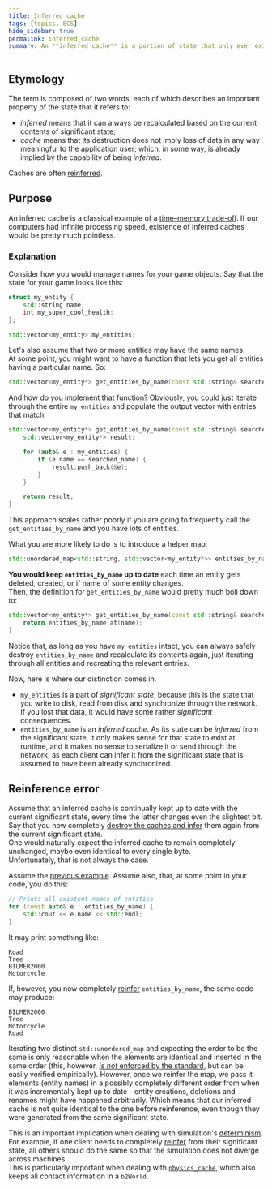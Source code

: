 ```yaml
---
title: Inferred cache
tags: [topics, ECS] 
hide_sidebar: true
permalink: inferred_cache
summary: An **inferred cache** is a portion of state that only ever exists at [run time](https://en.wikipedia.org/wiki/Run_time_(program_lifecycle_phase)) and can always be completely generated from some [significant state](significant_state).
---
```


## Etymology

The term is composed of two words, each of which describes an important property of the state that it refers to:
- *inferred* means that it can always be recalculated based on the current contents of significant state;
- *cache* means that its destruction does not imply loss of data in any way meaningful to the application user; which, in some way, is already implied by the capability of being *inferred*.

Caches are often [reinferred](reinference).

## Purpose

An inferred cache is a classical example of a [time–memory trade-off](https://en.wikipedia.org/wiki/Space%E2%80%93time_tradeoff).
If our computers had infinite processing speed, existence of inferred caches would be pretty much pointless.

### Explanation

Consider how you would manage names for your game objects.
Say that the state for your game looks like this:

```cpp
struct my_entity {
	std::string name;
	int my_super_cool_health;
};

std::vector<my_entity> my_entities;

````

Let's also assume that two or more entities may have the same names.  
At some point, you might want to have a function that lets you get all entities having a particular name. So:

```cpp
std::vector<my_entity*> get_entities_by_name(const std::string& searched_name);
````

And how do you implement that function?
Obviously, you could just iterate through the entire ``my_entities`` and populate the output vector with entries that match:  

```cpp
std::vector<my_entity*> get_entities_by_name(const std::string& searched_name) {
	std::vector<my_entity*> result;

	for (auto& e : my_entities) {
		if (e.name == searched_name) {
			result.push_back(&e);
		}
	}

	return result;
}
````

This approach scales rather poorly if you are going to frequently call the ``get_entities_by_name`` and you have lots of entities.  

What you are more likely to do is to introduce a helper map:

```cpp
std::unordered_map<std::string, std::vector<my_entity*>> entities_by_name;
````

**You would keep ``entities_by_name`` up to date** each time an entity gets deleted, created, or if name of some entity changes.  
Then, the definition for ``get_entities_by_name`` would pretty much boil down to:

```cpp
std::vector<my_entity*> get_entities_by_name(const std::string& searched_name) {
	return entities_by_name.at(name);
}
````

Notice that, as long as you have ``my_entities`` intact, you can always safely destroy ``entities_by_name`` and recalculate its contents again, just iterating through all entities and recreating the relevant entries.

Now, here is where our distinction comes in.

- ``my_entities`` is a part of *significant state*, because this is the state that you write to disk, read from disk and synchronize through the network. If you lost that data, it would have some rather *significant* consequences.
- ``entities_by_name`` is an *inferred cache*. As its state can be *inferred* from the significant state, it only makes sense for that state to exist at runtime, and it makes no sense to serialize it or send through the network, as each client can infer it from the significant state that is assumed to have been already synchronized.

## Reinference error

Assume that an inferred cache is continually kept up to date with the current significant state, every time the latter changes even the slightest bit.  
Say that you now completely [destroy the caches and infer](reinference) them again from the current significant state.  
One would naturally expect the inferred cache to remain completely unchanged, maybe even identical to every single byte.  
Unfortunately, that is not always the case.  

Assume the [previous example](#explanation).
Assume also, that, at some point in your code, you do this:

```cpp
// Prints all existent names of entities
for (const auto& e : entities_by_name) {
	std::cout << e.name << std::endl;
}
````
It may print something like:

```
Road
Tree
BILMER2000
Motorcycle
````

If, however, you now completely [reinfer](reinference) ``entities_by_name``, the same code may produce:

```
BILMER2000
Tree
Motorcycle
Road
````

Iterating two distinct ``std::unordered_map`` and expecting the order to be the same is only reasonable when the elements are identical and inserted in the same order (this, however, [*is not* enforced by the standard](https://stackoverflow.com/a/13623172/503776), but can be easily verified empirically).
However, once we reinfer the map, we pass it elements (entity names) in a possibly completely different order from when it was incrementally kept up to date - entity creations, deletions and renames might have happened arbitrarily. Which means that our inferred cache is not quite identical to the one before reinference, even though they were generated from the same significant state. 

This is an important implication when dealing with simulation's [determinism](determinism).  
For example, if one client needs to completely [reinfer](reinference) from their significant state, all others should do the same so that the simulation does not diverge across machines.  
This is particularly important when dealing with [``physics_cache``](physics_cache), which also keeps all contact information in a ``b2World``.
